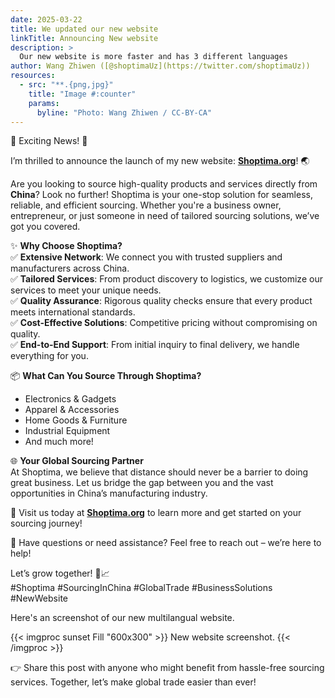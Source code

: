 ```yaml
---
date: 2025-03-22
title: We updated our new website
linkTitle: Announcing New website
description: >
  Our new website is more faster and has 3 different languages
author: Wang Zhiwen ([@shoptimaUz](https://twitter.com/shoptimaUz))
resources:
  - src: "**.{png,jpg}"
    title: "Image #:counter"
    params:
      byline: "Photo: Wang Zhiwen / CC-BY-CA"
---
```


🚀 Exciting News! 🚀  

I’m thrilled to announce the launch of my new website: **[Shoptima.org](http://www.shoptima.org)**! 🌏  

Are you looking to source high-quality products and services directly from **China**? Look no further! Shoptima is your one-stop solution for seamless, reliable, and efficient sourcing. Whether you're a business owner, entrepreneur, or just someone in need of tailored sourcing solutions, we’ve got you covered.  

✨ **Why Choose Shoptima?**  
✅ **Extensive Network**: We connect you with trusted suppliers and manufacturers across China.  
✅ **Tailored Services**: From product discovery to logistics, we customize our services to meet your unique needs.  
✅ **Quality Assurance**: Rigorous quality checks ensure that every product meets international standards.  
✅ **Cost-Effective Solutions**: Competitive pricing without compromising on quality.  
✅ **End-to-End Support**: From initial inquiry to final delivery, we handle everything for you.  

📦 **What Can You Source Through Shoptima?**  
- Electronics & Gadgets  
- Apparel & Accessories  
- Home Goods & Furniture  
- Industrial Equipment  
- And much more!  

🌐 **Your Global Sourcing Partner**  
At Shoptima, we believe that distance should never be a barrier to doing great business. Let us bridge the gap between you and the vast opportunities in China’s manufacturing industry.  

🔗 Visit us today at **[Shoptima.org](http://www.shoptima.org)** to learn more and get started on your sourcing journey!  

📩 Have questions or need assistance? Feel free to reach out – we’re here to help!  

Let’s grow together! 💼📈  
#Shoptima #SourcingInChina #GlobalTrade #BusinessSolutions #NewWebsite  


Here's an screenshot of our new multilangual website.

{{< imgproc sunset Fill "600x300" >}}
New website screenshot.
{{< /imgproc >}}

👉 Share this post with anyone who might benefit from hassle-free sourcing services. Together, let’s make global trade easier than ever!  


